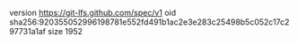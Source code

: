 version https://git-lfs.github.com/spec/v1
oid sha256:920355052996198781e552fd491b1ac2e3e283c25498b5c052c17c297731a1af
size 1952
